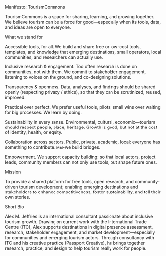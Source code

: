 Manifesto: TourismCommons

TourismCommons is a space for sharing, learning, and growing together. We believe tourism can be a force for good—especially when its tools, data, and ideas are open to everyone.

What we stand for

Accessible tools, for all. We build and share free or low-cost tools, templates, and knowledge that emerging destinations, small operators, local communities, and researchers can actually use.

Inclusive research & engagement. Too often research is done on communities, not with them. We commit to stakeholder engagement, listening to voices on the ground, and co-designing solutions.

Transparency & openness. Data, analyses, and findings should be shared openly (respecting privacy / ethics), so that they can be scrutinized, reused, improved.

Practical over perfect. We prefer useful tools, pilots, small wins over waiting for big processes. We learn by doing.

Sustainability in every sense. Environmental, cultural, economic—tourism should respect people, place, heritage. Growth is good, but not at the cost of identity, health, or equity.

Collaboration across sectors. Public, private, academic, local: everyone has something to contribute. мы-we build bridges.

Empowerment. We support capacity building: so that local actors, project leads, community members can not only use tools, but shape future ones.

Mission

To provide a shared platform for free tools, open research, and community-driven tourism development; enabling emerging destinations and stakeholders to enhance competitiveness, foster sustainability, and tell their own stories.

Short Bio

Alex M. Jeffries
 is an international consultant passionate about inclusive tourism growth. Drawing on current work with the International Trade Centre (ITC), Alex supports destinations in digital presence assessment, research, stakeholder engagement, and market development—especially for communities and emerging tourism actors. Through consultancy with ITC and his creative practice (Passport Creative), he brings together research, practice, and design to help tourism really work for people.